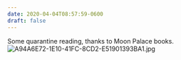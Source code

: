```yaml
---
date: 2020-04-04T08:57:59-0600
draft: false
---
```


Some quarantine reading, thanks to Moon Palace books. ![A94A6E72-1E10-41FC-8CD2-E51901393BA1.jpg](https://ianwhitney.micro.blog/uploads/2020/c3f239bdf0.jpg)

